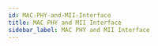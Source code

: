 ```yaml
---
id: MAC-PHY-and-MII-Interface
title: MAC PHY and MII Interface
sidebar_label: MAC PHY and MII Interface
---
```



#
